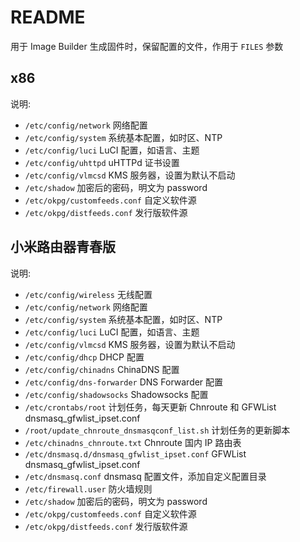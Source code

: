 # README

用于 Image Builder 生成固件时，保留配置的文件，作用于 `FILES` 参数

## x86

说明:

* `/etc/config/network` 网络配置
* `/etc/config/system` 系统基本配置，如时区、NTP
* `/etc/config/luci` LuCI 配置，如语言、主题
* `/etc/config/uhttpd` uHTTPd 证书设置
* `/etc/config/vlmcsd` KMS 服务器，设置为默认不启动
* `/etc/shadow` 加密后的密码，明文为 password
* `/etc/okpg/customfeeds.conf` 自定义软件源
* `/etc/okpg/distfeeds.conf` 发行版软件源

## 小米路由器青春版

说明:

* `/etc/config/wireless` 无线配置
* `/etc/config/network` 网络配置
* `/etc/config/system` 系统基本配置，如时区、NTP
* `/etc/config/luci` LuCI 配置，如语言、主题
* `/etc/config/vlmcsd` KMS 服务器，设置为默认不启动
* `/etc/config/dhcp` DHCP 配置
* `/etc/config/chinadns` ChinaDNS 配置
* `/etc/config/dns-forwarder` DNS Forwarder 配置
* `/etc/config/shadowsocks` Shadowsocks 配置
* `/etc/crontabs/root` 计划任务，每天更新 Chnroute 和 GFWList dnsmasq_gfwlist_ipset.conf
* `/root/update_chnroute_dnsmasqconf_list.sh` 计划任务的更新脚本
* `/etc/chinadns_chnroute.txt` Chnroute 国内 IP 路由表
* `/etc/dnsmasq.d/dnsmasq_gfwlist_ipset.conf` GFWList dnsmasq_gfwlist_ipset.conf
* `/etc/dnsmasq.conf` dnsmasq 配置文件，添加自定义配置目录
* `/etc/firewall.user` 防火墙规则
* `/etc/shadow` 加密后的密码，明文为 password
* `/etc/okpg/customfeeds.conf` 自定义软件源
* `/etc/okpg/distfeeds.conf` 发行版软件源